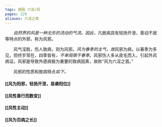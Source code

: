 ```yaml
---
tags: 病因 六淫/风
pages: 129
aliases: 六淫之首
---
```

&emsp;&emsp;<dfn>自然界的风是一种无形的流动的气流。因此，</dfn>凡致病具有轻扬开泄、善动不居等特点的外邪，称为风邪。

&emsp;&emsp;风气淫胜，伤人致病，则为风邪。<dfn>风为春季的主气，故</dfn>风邪为病，以春季为多见，但终岁常在，四季皆有<dfn>，不单局限于春季</dfn>。风邪伤人多从皮毛而入，引起外风病证。风邪是导致外感病极为重要的致病因素，故称“风为六淫之首。”

&emsp;&emsp;风邪的性质和致病特点<dfn>如下。</dfn>
#### [[风为阳邪，轻扬开泄，易袭阳位]]
#### [[风性善行而数变]]
#### [[风性主动]]
#### [[风为百病之长]]